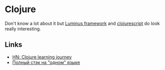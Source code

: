 # Clojure
Don't know a lot about it but [Luminus framework](http://www.luminusweb.net/) and [clojurescript](https://github.com/clojure/clojurescript) do look really interesting.

## Links
- [HN: Clojure learning journey](https://news.ycombinator.com/item?id=16412050)
- [Полный стэк на "одном" языке](https://www.youtube.com/watch?v=b-Eq4YV4uwc&feature=youtu.be)